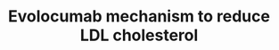 ---
annotations:
- id: PW:0001347
  parent: regulatory pathway
  type: Pathway Ontology
  value: altered cholesterol transport pathway
- id: PW:0000754
  parent: drug pathway
  type: Pathway Ontology
  value: drug pathway
- id: PW:0000752
  parent: classic metabolic pathway
  type: Pathway Ontology
  value: altered cholesterol biosynthetic pathway
- id: CL:0000182
  parent: native cell
  type: Cell Type Ontology
  value: hepatocyte
authors:
- AlexanderPico
- Egonw
- MaintBot
- Susan
- DeSl
- Eweitz
- Marvin M2
description: 'Evolocumab (Repatha) is an injectable monoclonal antibody that effectively
  reduces LDL-Cholesterol levels. A limited quantity of LDL-Cholesterol is extracted
  from circulative blood when PCSK9-bound LDLR is degraded upon internalization in
  Liver cells. Evolocumab competitively bind PCSK9 away from LDLR complexes, which
  allows LDLR to be recycled, returning to the surface and clearing additional molecules
  of LDL-Cholesterol. '
last-edited: 2021-05-27
organisms:
- Homo sapiens
redirect_from:
- /index.php/Pathway:WP3408
- /instance/WP3408
- /instance/WP3408_rr118453
revision: r118453
schema-jsonld:
- '@context': https://schema.org/
  '@id': https://wikipathways.github.io/pathways/WP3408.html
  '@type': Dataset
  creator:
    '@type': Organization
    name: WikiPathways
  description: 'Evolocumab (Repatha) is an injectable monoclonal antibody that effectively
    reduces LDL-Cholesterol levels. A limited quantity of LDL-Cholesterol is extracted
    from circulative blood when PCSK9-bound LDLR is degraded upon internalization
    in Liver cells. Evolocumab competitively bind PCSK9 away from LDLR complexes,
    which allows LDLR to be recycled, returning to the surface and clearing additional
    molecules of LDL-Cholesterol. '
  keywords:
  - Evolocumab
  - LDL-Cholesterol
  - LDLR
  - PCSK9
  license: CC0
  name: Evolocumab mechanism to reduce LDL cholesterol
seo: CreativeWork
title: Evolocumab mechanism to reduce LDL cholesterol
wpid: WP3408
---